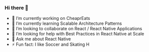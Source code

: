 ### Hi there 👋

- 🔭 I’m currently working on CheaprEats
- 🌱 I’m currently learning Scalable Architecture Patterns
- 👯 I’m looking to collaborate on React / React Native Applications
- 🤔 I’m looking for help with Best Practices in React Native at Scale
- 💬 Ask me about React Native
- ⚡ Fun fact: I like Soccer and Skating
H
